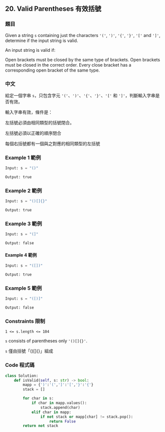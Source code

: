 ## 20. Valid Parentheses 有效括號

### 題目

Given a string `s` containing just the characters `'('`, `')'`, `'{'`, `'}'`, `'['` and `']'`, determine if the input string is valid.

An input string is valid if:

Open brackets must be closed by the same type of brackets.
Open brackets must be closed in the correct order.
Every close bracket has a corresponding open bracket of the same type.

### 中文

給定一個字串 `s`，只包含字元 `'('`、`')'`、`'{'`、`'}'`、`'['` 和 `']'`，判斷輸入字串是否有效。

輸入字串有效，條件是：

左括號必須由相同類型的括號閉合。

左括號必須以正確的順序閉合

每個右括號都有一個與之對應的相同類型的左括號
 
### Example 1 範例

```py
Input: s = "()"

Output: true
```

### Example 2 範例

```py
Input: s = "()[]{}"

Output: true
```

### Example 3 範例

```py
Input: s = "(]"

Output: false
```

#### Example 4 範例

```py
Input: s = "([])"

Output: true
```

### Example 5 範例

```py
Input: s = "([)]"

Output: false
```

### Constraints 限制

`1 <= s.length <= 104`

`s` consists of parentheses only `'()[]{}'`.

`s` 僅由括號「()[]{}」組成

### Code 程式碼

```py
class Solution:
    def isValid(self, s: str) -> bool:
        mapp = {')':'(',']':'[','}':'{'}
        stack = []

        for char in s:
            if char in mapp.values():
                stack.append(char)
            elif char in mapp:
                if not stack or mapp[char] != stack.pop():
                    return False
        return not stack
```